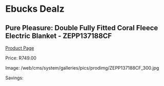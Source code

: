 
# Ebucks Dealz
## Pure Pleasure: Double Fully Fitted Coral Fleece Electric Blanket - ZEPP137188CF
[Product Page](https://www.ebucks.com/web/shop/productSelected.do?prodId=319802819&catId=704982758)

Price: R749.00

Image: /web/cms/system/galleries/pics/prodimg/ZEPP137188CF_300.jpg

Savings: 


	